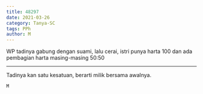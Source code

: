```yaml
---
title: 48297
date: 2021-03-26
category: Tanya-SC
tags: PPh
author: M
---
```


WP tadinya gabung dengan suami, lalu cerai, istri punya harta 100 dan ada pembagian harta masing-masing 50:50

---

Tadinya kan satu kesatuan, berarti milik bersama awalnya.

`M`
